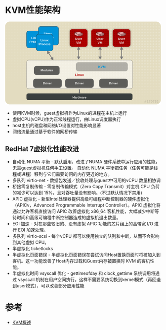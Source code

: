 # KVM性能架构

![KVM架构示意图](../../../../img/virtual/kvm/performance/kvm_performance_tunning_in_action/kvm_arch.png)

* 使用KVM时候，guest虚拟机作为Linux的进程在主机上运行
* 虚拟CPU(vCPU)作为正常线程运行，由Linux调度器执行
* host主机的磁盘和网络I/O设置对性能影响显著
* 网络流量通过基于软件的网桥传输

## RedHat 7虚拟化性能改进

* 自动化 NUMA 平衡 - 默认启用，改进了NUMA 硬件系统中运行应用的性能，无需guest虚拟机任何手工设置。 自动化 NUMA 平衡把任务（任务可能是线程或进程）移到与它们需要访问的内存更近的地方。
* 多队列 virtio-net - 数据包发送／接收处理与guest中可用的vCPU 数量相协调
* 桥接零复制传输 - 零复制传输模式（Zero Copy Transmit）对主机 CPU 负荷的减少可以达到 15%，且对吞吐量没有影响。(不过默认情况下禁用)
* APIC 虚拟化 - 新型Intel处理器提供高级可编程中断控制器的硬件虚拟化（APICv，Advanced Programmable Interrupt Controller）。APIC 虚拟化将通过允许客机直接访问 APIC 改善虚拟化 x86_64 客机性能，大幅减少中断等待时间和高级可编程中断控制器造成的虚拟机退出数量。
* EOI 加速 - 对在那些较旧的、没有虚拟 APIC 功能的芯片组上的高带宽 I/O 进行 EOI 加速处理。
* 多队列 virtio-scsi - 每个vCPU 都可以使用独立的队列和中断，从而不会影响到其他虚拟 CPU。
* 半虚拟化 ticketlocks
* 半虚拟化页面错误 - 半虚拟化页面错误在尝试访问Host置换页面时将被加入到客机。这一功能改善了Host内存过载和Guest内存被置换时 KVM 的客机性能。
* 半虚拟化时间 vsyscall 优化 - gettimeofday 和 clock_gettime 系统调用将通过 vsyscall 机制在用户空间执行。这样不需要系统切换到kernel模式（再回退到user模式），可以改善部分应用性能


# 参考

* [KVM概述](https://access.redhat.com/documentation/zh-cn/red_hat_enterprise_linux/7/html-single/virtualization_tuning_and_optimization_guide/index)